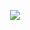 <p align="center">
  <img src="https://capsule-render.vercel.app/api?type=waving&color=color=ff0000,ffff00,0000ff&text=Hey Everyone!🐦‍🔥&height=100&section=header"/>
</p>

<!--
**nmswe/nmswe** is a ✨ _special_ ✨ repository because its `README.md` (this file) appears on your GitHub profile.

Here are some ideas to get you started:

- 🔭 I’m currently working on ...
- 🌱 I’m currently learning ...
- 👯 I’m looking to collaborate on ...
- 🤔 I’m looking for help with ...
- 💬 Ask me about ...
- 📫 How to reach me: ...
- 😄 Pronouns: ...
- ⚡ Fun fact: ...
-->
